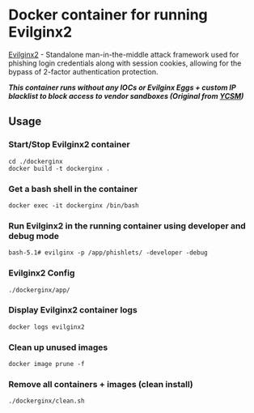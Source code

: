 # Docker container for running Evilginx2

[Evilginx2](https://github.com/kgretzky/evilginx2) - Standalone man-in-the-middle attack framework used for phishing login credentials along with session cookies, allowing for the bypass of 2-factor authentication protection.

***This container runs without any IOCs or Evilginx Eggs + custom IP blacklist to block access to vendor sandboxes (Original from [YCSM](https://github.com/infosecn1nja/ycsm/blob/master/maps/ip_blacklist.conf))***

## Usage

### Start/Stop Evilginx2 container

```shell
cd ./dockerginx
docker build -t dockerginx .
```

### Get a bash shell in the container

```shell
docker exec -it dockerginx /bin/bash
```

### Run Evilginx2 in the running container using developer and debug mode
```shell
bash-5.1# evilginx -p /app/phishlets/ -developer -debug
```

### Evilginx2 Config

```shell
./dockerginx/app/
```

### Display Evilginx2 container logs

```shell
docker logs evilginx2
```

### Clean up unused images
```shell
docker image prune -f
```

### Remove all containers + images (clean install)

```shell
./dockerginx/clean.sh
```
